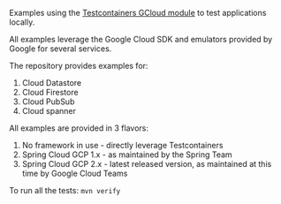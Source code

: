 Examples using the [Testcontainers GCloud module](https://www.testcontainers.org/modules/gcloud/) to test applications locally.

All examples leverage the Google Cloud SDK and emulators provided by Google for several services.

The repository provides examples for:
1. Cloud Datastore
2. Cloud Firestore
3. Cloud PubSub
4. Cloud spanner

All examples are provided in 3 flavors:
1. No framework in use - directly leverage Testcontainers
2. Spring Cloud GCP 1.x - as maintained by the Spring Team
3. Spring Cloud GCP 2.x - latest released version, as maintained at this time by Google Cloud Teams

To run all the tests: `mvn verify`
